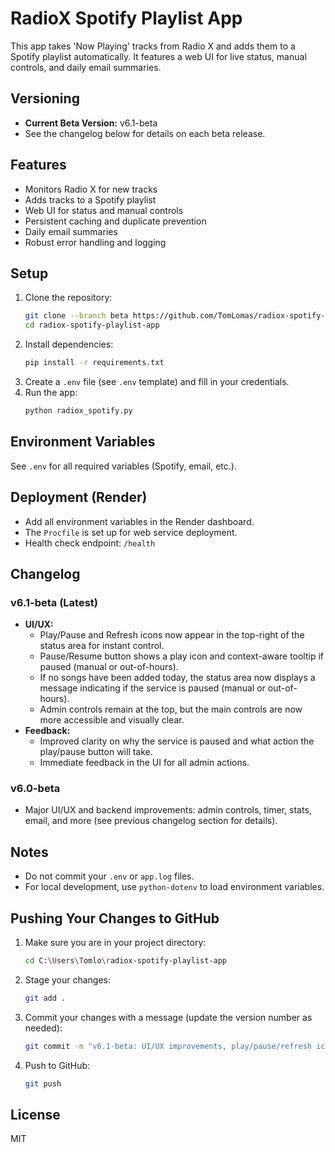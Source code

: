 # RadioX Spotify Playlist App

This app takes 'Now Playing' tracks from Radio X and adds them to a Spotify playlist automatically. It features a web UI for live status, manual controls, and daily email summaries.

## Versioning
- **Current Beta Version:** v6.1-beta
- See the changelog below for details on each beta release.

## Features
- Monitors Radio X for new tracks
- Adds tracks to a Spotify playlist
- Web UI for status and manual controls
- Persistent caching and duplicate prevention
- Daily email summaries
- Robust error handling and logging

## Setup
1. Clone the repository:
   ```sh
   git clone --branch beta https://github.com/TomLomas/radiox-spotify-playlist-app.git
   cd radiox-spotify-playlist-app
   ```
2. Install dependencies:
   ```sh
   pip install -r requirements.txt
   ```
3. Create a `.env` file (see `.env` template) and fill in your credentials.
4. Run the app:
   ```sh
   python radiox_spotify.py
   ```

## Environment Variables
See `.env` for all required variables (Spotify, email, etc.).

## Deployment (Render)
- Add all environment variables in the Render dashboard.
- The `Procfile` is set up for web service deployment.
- Health check endpoint: `/health`

## Changelog

### v6.1-beta (Latest)
- **UI/UX:**
  - Play/Pause and Refresh icons now appear in the top-right of the status area for instant control.
  - Pause/Resume button shows a play icon and context-aware tooltip if paused (manual or out-of-hours).
  - If no songs have been added today, the status area now displays a message indicating if the service is paused (manual or out-of-hours).
  - Admin controls remain at the top, but the main controls are now more accessible and visually clear.
- **Feedback:**
  - Improved clarity on why the service is paused and what action the play/pause button will take.
  - Immediate feedback in the UI for all admin actions.

### v6.0-beta
- Major UI/UX and backend improvements: admin controls, timer, stats, email, and more (see previous changelog section for details).

## Notes
- Do not commit your `.env` or `app.log` files.
- For local development, use `python-dotenv` to load environment variables.

## Pushing Your Changes to GitHub
1. Make sure you are in your project directory:
   ```sh
   cd C:\Users\Tomlo\radiox-spotify-playlist-app
   ```
2. Stage your changes:
   ```sh
   git add .
   ```
3. Commit your changes with a message (update the version number as needed):
   ```sh
   git commit -m "v6.1-beta: UI/UX improvements, play/pause/refresh icons, context-aware pause messaging"
   ```
4. Push to GitHub:
   ```sh
   git push
   ```

## License
MIT 